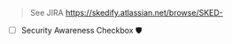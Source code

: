 > See JIRA https://skedify.atlassian.net/browse/SKED-

<!--  
In an effort to increase security awareness we want to remind ourselves to pay attention to security when writing code.
👉 Mark this checkbox if you payed attention to security.
-->
- [ ] Security Awareness Checkbox 🛡️
